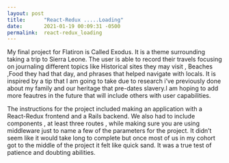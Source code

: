 ```yaml
---
layout: post
title:      "React-Redux .....Loading"
date:       2021-01-19 00:09:31 -0500
permalink:  react-redux_loading
---
```


 

My final project for Flatiron is Called Exodus. It is a  theme surrounding taking a trip to Sierra Leone. The user is able to record their travels focusing on journaling different topics like Historical sites they may visit , Beaches ,Food they had that day, and phrases that helped navigate with locals. It is inspired by a tip that I am going to take  due to research i’ve previously done about my family and our heritage that pre-dates slavery.I am hoping to add more feautres in the future that will include others with user capabilities. 

The instructions for the project included making  an application with a React-Redux frontend and a Rails backend. We also had to include components  , at least three routes , while making sure you are using middleware just to name a few of the parameters for the project. It didn’t seem like it would take long to complete but once most of us in my cohort got to the middle of the project it felt like quick sand. It was a true test of patience and doubting abilities.

